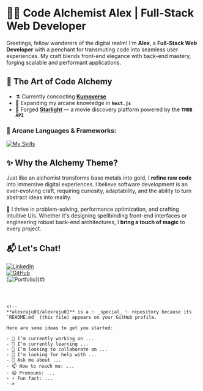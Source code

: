 # 🧙‍♂️ Code Alchemist Alex | Full-Stack Web Developer

Greetings, fellow wanderers of the digital realm! I'm **Alex**, a **Full-Stack Web Developer** with a penchant for transmuting code into seamless user experiences. My craft blends front-end elegance with back-end mastery, forging scalable and performant applications.  

## 🏺 The Art of Code Alchemy  


- ⚗️ Currently concocting **[Kumoverse](https://kumoverse.netlify.app/)**  
- 📜 Expanding my arcane knowledge in **`Next.js`**  
- 🎥 Forged **[Starlight](https://starlight-seven.vercel.app/)** — a movie discovery platform powered by the **`TMDB API`**  

### 🔮 Arcane Languages & Frameworks:
[![My Skills](https://skillicons.dev/icons?i=html,css,js,ts,php,nodejs,express,tailwind,react,next,mongodb,postgres)](https://skillicons.dev)
## ✨ Why the Alchemy Theme?  
Just like an alchemist transforms base metals into gold, I **refine raw code** into immersive digital experiences. I believe software development is an ever-evolving craft, requiring curiosity, adaptability, and the ability to turn abstract ideas into reality.  

🧪 I thrive in problem-solving, performance optimization, and crafting intuitive UIs. Whether it's designing spellbinding front-end interfaces or engineering robust back-end architectures, I **bring a touch of magic** to every project.  


## 📬 Let's Chat!  
[![LinkedIn](https://img.shields.io/badge/LinkedIn-Connect-blue?style=flat&logo=linkedin)](#)  
[![GitHub](https://img.shields.io/badge/GitHub-Follow-black?style=flat&logo=github)](#)  
[![Portfolio]([https://img.shields.io/badge/Portfolio-Visit-green?style=flat&logo=web](https://alexraju.co.uk/))](#)  
```



<!--
**alexraju01/alexraju01** is a ✨ _special_ ✨ repository because its `README.md` (this file) appears on your GitHub profile.

Here are some ideas to get you started:

- 🔭 I’m currently working on ...
- 🌱 I’m currently learning ...
- 👯 I’m looking to collaborate on ...
- 🤔 I’m looking for help with ...
- 💬 Ask me about ...
- 📫 How to reach me: ...
- 😄 Pronouns: ...
- ⚡ Fun fact: ...
-->
